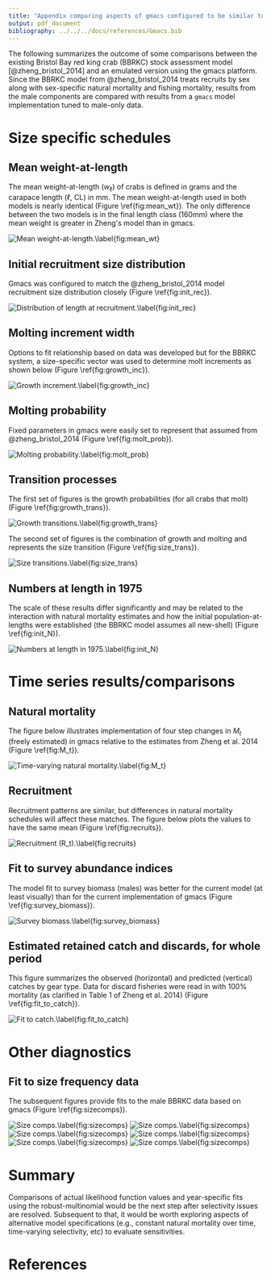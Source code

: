 ```yaml
---
title: "Appendix comparing aspects of gmacs configured to be similar to that of Zheng et al. (2014)"
output: pdf_document
bibliography: ../../../docs/references/Gmacs.bib
---
```


The following summarizes the outcome of some comparisons between the existing
Bristol Bay red king crab (BBRKC) stock assessment model [@zheng_bristol_2014]
and an emulated version using the gmacs platform.  Since the BBRKC model from
@zheng_bristol_2014 treats recruits by sex along with sex-specific natural
mortality and fishing mortality, results from the male components are compared
with results from a `gmacs` model implementation tuned to male-only data.








# Size specific schedules

## Mean weight-at-length

The mean weight-at-length ($w_\ell$) of crabs is defined in grams and the
carapace length ($\ell$, CL) in mm. The mean weight-at-length used in both
models is nearly identical (Figure \ref{fig:mean_wt}). The only difference
between the two models is in the final length class (160mm) where the mean
weight is greater in Zheng's model than in gmacs.

![Mean weight-at-length.\label{fig:mean_wt}](Figs/mean_wt-1.png) 


## Initial recruitment size distribution

Gmacs was configured to match the @zheng_bristol_2014 model recruitment size
distribution closely (Figure \ref{fig:init_rec}).

![Distribution of length at recruitment.\label{fig:init_rec}](Figs/init_rec-1.png) 

## Molting increment width

Options to fit relationship based on data was developed but for the BBRKC
system, a size-specific vector was used to determine molt increments as shown
below (Figure \ref{fig:growth_inc}).

![Growth increment.\label{fig:growth_inc}](Figs/growth_inc-1.png) 

## Molting probability

Fixed parameters in gmacs were easily set to represent that assumed from
@zheng_bristol_2014 (Figure \ref{fig:molt_prob}).

![Molting probability.\label{fig:molt_prob}](Figs/molt_prob-1.png) 


## Transition processes

The first set of figures is the growth probabilities (for all crabs that molt)
(Figure \ref{fig:growth_trans}).

![Growth transitions.\label{fig:growth_trans}](Figs/growth_trans-1.png) 

The second set of figures is the combination of growth and molting and
represents the size transition (Figure \ref{fig:size_trans}).

![Size transitions.\label{fig:size_trans}](Figs/size_trans-1.png) 


## Numbers at length in 1975

The scale of these results differ significantly and may be related to the
interaction with natural mortality estimates and how the initial
population-at-lengths were established (the BBRKC model assumes all new-shell)
(Figure \ref{fig:init_N}).

![Numbers at length in 1975.\label{fig:init_N}](Figs/init_N-1.png) 


# Time series results/comparisons

## Natural mortality

The figure below illustrates implementation of four step changes in $M_t$
(freely estimated) in gmacs relative to the estimates from Zheng et al. 2014
(Figure \ref{fig:M_t}).

![Time-varying natural mortality.\label{fig:M_t}](Figs/M_t-1.png) 


## Recruitment

Recruitment patterns are similar, but differences in natural mortality schedules
will affect these matches. The figure below plots the values to have the same
mean (Figure \ref{fig:recruits}).

![Recruitment ($R_t$).\label{fig:recruits}](Figs/recruits-1.png) 


## Fit to survey abundance indices

The model fit to survey biomass (males) was better for the current model (at
least visually) than for the current implementation of gmacs (Figure
\ref{fig:survey_biomass}).

![Survey biomass.\label{fig:survey_biomass}](Figs/survey_biomass-1.png) 


## Estimated retained catch and discards, for whole period

This figure summarizes the observed (horizontal) and predicted (vertical)
catches by gear type. Data for discard fisheries were read in with 100%
mortality (as clarified in Table 1 of Zheng et al. 2014) (Figure
\ref{fig:fit_to_catch}).

![Fit to catch.\label{fig:fit_to_catch}](Figs/fit_to_catch-1.png) 


# Other diagnostics

## Fit to size frequency data

The subsequent figures provide fits to the male BBRKC data based on gmacs
(Figure \ref{fig:sizecomps}).

![Size comps.\label{fig:sizecomps}](Figs/sizecomps-1.png) ![Size comps.\label{fig:sizecomps}](Figs/sizecomps-2.png) ![Size comps.\label{fig:sizecomps}](Figs/sizecomps-3.png) ![Size comps.\label{fig:sizecomps}](Figs/sizecomps-4.png) ![Size comps.\label{fig:sizecomps}](Figs/sizecomps-5.png) ![Size comps.\label{fig:sizecomps}](Figs/sizecomps-6.png) 


# Summary

Comparisons of actual likelihood function values and year-specific fits using
the robust-multinomial would be the next step after selectivity issues are
resolved. Subsequent to that, it would be worth exploring aspects of alternative
model specifications (e.g., constant natural mortality over time, time-varying
selectivity, etc) to evaluate sensitivities.


# References

